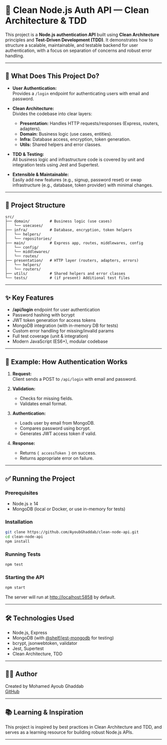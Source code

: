 # 🧪 Clean Node.js Auth API — Clean Architecture & TDD

This project is a **Node.js authentication API** built using **Clean Architecture** principles and **Test-Driven Development (TDD)**. It demonstrates how to structure a scalable, maintainable, and testable backend for user authentication, with a focus on separation of concerns and robust error handling.

---

## 🚀 What Does This Project Do?

- **User Authentication:**  
  Provides a `/login` endpoint for authenticating users with email and password.

- **Clean Architecture:**  
  Divides the codebase into clear layers:  
  - **Presentation:** Handles HTTP requests/responses (Express, routers, adapters).
  - **Domain:** Business logic (use cases, entities).
  - **Infra:** Database access, encryption, token generation.
  - **Utils:** Shared helpers and error classes.

- **TDD & Testing:**  
  All business logic and infrastructure code is covered by unit and integration tests using Jest and Supertest.

- **Extensible & Maintainable:**  
  Easily add new features (e.g., signup, password reset) or swap infrastructure (e.g., database, token provider) with minimal changes.

---

## 📁 Project Structure

```
src/
├── domain/         # Business logic (use cases)
│   └── usecases/
├── infra/          # Database, encryption, token helpers
│   └── helpers/
│   └── repositories/
├── main/           # Express app, routes, middlewares, config
│   └── config/
│   └── middlewares/
│   └── routes/
├── presentation/   # HTTP layer (routers, adapters, errors)
│   └── helpers/
│   └── routers/
├── utils/          # Shared helpers and error classes
└── tests/          # (if present) Additional test files
```

---

## ✨ Key Features

- **/api/login** endpoint for user authentication
- Password hashing with bcrypt
- JWT token generation for access tokens
- MongoDB integration (with in-memory DB for tests)
- Custom error handling for missing/invalid params
- Full test coverage (unit & integration)
- Modern JavaScript (ES6+), modular codebase

---

## 🧪 Example: How Authentication Works

1. **Request:**  
   Client sends a POST to `/api/login` with email and password.

2. **Validation:**  
   - Checks for missing fields.
   - Validates email format.

3. **Authentication:**  
   - Loads user by email from MongoDB.
   - Compares password using bcrypt.
   - Generates JWT access token if valid.

4. **Response:**  
   - Returns `{ accessToken }` on success.
   - Returns appropriate error on failure.

---

## ✅ Running the Project

### Prerequisites

- Node.js ≥ 14
- MongoDB (local or Docker, or use in-memory for tests)

### Installation

```bash
git clone https://github.com/AyoubGhaddab/clean-node-api.git
cd clean-node-api
npm install
```

### Running Tests

```bash
npm test
```

### Starting the API

```bash
npm start
```

The server will run at [http://localhost:5858](http://localhost:5858) by default.

---

## 🛠️ Technologies Used

- Node.js, Express
- MongoDB (with [@shelf/jest-mongodb](https://github.com/shelfio/jest-mongodb) for testing)
- bcrypt, jsonwebtoken, validator
- Jest, Supertest
- Clean Architecture, TDD

---

## 👨‍💻 Author

Created by Mohamed Ayoub Ghaddab  
[GitHub](https://github.com/AyoubGhaddab)

---

## 📚 Learning & Inspiration

This project is inspired by best practices in Clean Architecture and TDD, and serves as a learning resource for building robust Node.js APIs.

---